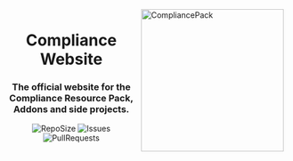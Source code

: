<img src="https://i.imgur.com/SJBTkKF.png" alt="CompliancePack" align="right" height="256px">
<div align="center">
  <h1>Compliance Website</h1>
  <h3>The official website for the Compliance Resource Pack, Addons and side projects.</h3>

![RepoSize](https://img.shields.io/github/repo-size/Compliance-Resource-Pack/Website)
![Issues](https://img.shields.io/github/issues/Compliance-Resource-Pack/Website)
![PullRequests](https://img.shields.io/github/issues-pr/Compliance-Resource-Pack/Website)
</div>
